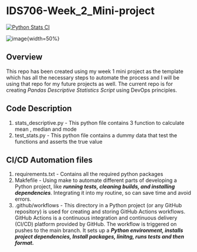 # IDS706-Week_2_Mini-project 

[![Python Stats CI](https://github.com/nogibjj/IDS-Week2_MiniProject_us26/actions/workflows/main.yml/badge.svg)](https://github.com/nogibjj/IDS-Week2_MiniProject_us26/actions/workflows/main.yml)

![image](https://upload.wikimedia.org/wikipedia/commons/thumb/4/44/Standard_Normal_Distribution.png/1920px-Standard_Normal_Distribution.png){width=50%}

## Overview

This repo has been created using my week 1 mini project as the template which has all the necessary steps to automate the process and I will be using that repo for my future projects as well. 
The current repo is for creating _*Pandas Descriptive Statistics Script*_ using DevOps principles.

## Code Description

  1. stats_descriptive.py - This python file contains 3 function to calculate mean , median and mode
  2. test_stats.py - This python file contains a dummy data that test the functions and asserts the true value

## CI/CD Automation files

  1. requirements.txt - Contains all the required python packages
  2. Makfefile - Using make to automate different parts of developing a Python project, like ***running tests, cleaning builds, and installing dependencies***. Integrating it into my routine, so can                                 save time and avoid errors.
  3. .github/workflows - This directory in a Python project (or any GitHub repository) is used for creating and storing GitHub Actions workflows. GitHub Actions is a continuous integration and continuous delivery                           (CI/CD) platform provided by GitHub. The workflow is triggered on pushes to the main branch. It sets up a ***Python environment, installs project dependencies, Install packages, linitng,                            runs tests and then format.***


